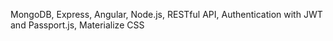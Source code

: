 MongoDB,
Express,
Angular,
Node.js,
RESTful API,
Authentication with JWT and Passport.js, Materialize CSS
